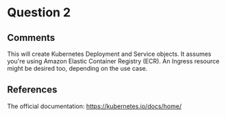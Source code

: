 # Question 2

## Comments
This will create Kubernetes Deployment and Service objects. It assumes you're using Amazon Elastic Container Registry (ECR). An Ingress resource might be desired too, depending on the use case.

## References
The official documentation: https://kubernetes.io/docs/home/